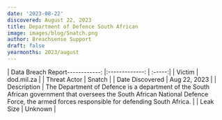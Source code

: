 ```yaml
---
date: '2023-08-22'
discovered: August 22, 2023
title: Department of Defence South African
image: images/blog/Snatch.png
author: Breachsense Support
draft: false
yearmonths: 2023/august
---
```


| Data Breach Report------------:     |:-------------:    | :-----:|
| Victim      | dod.mil.za      | 
| Threat Actor      |  Snatch     | 
| Date Discovered      | Aug 22, 2023      | 
| Description      | The Department of Defence is a department of the South African government that oversees the South African National Defence Force, the armed forces responsible for defending South Africa.      | 
| Leak Size      | Unknown      | 

